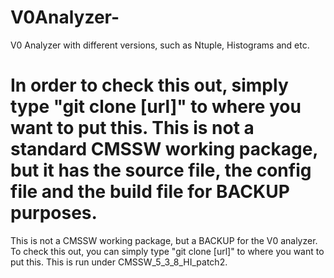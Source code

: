 V0Analyzer-
===========

V0 Analyzer with different versions, such as Ntuple, Histograms and etc.

#
In order to check this out, simply type "git clone [url]" to where you want to put this. This is not a standard CMSSW working package, but it has the source file, the config file and the build file for BACKUP purposes. 
=======
This is not a CMSSW working package, but a BACKUP for the V0 analyzer. To check this out, you can simply type "git clone [url]" to where you want to put this. This is run under CMSSW_5_3_8_HI_patch2. 

